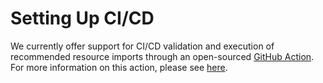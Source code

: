 # Setting Up CI/CD

We currently offer support for CI/CD validation and execution of recommended resource imports through an open-sourced [GitHub Action](https://github.com/dragondrop-cloud/github-action-tfstate-migration). For more information on this action, please see [here](broken-reference).
